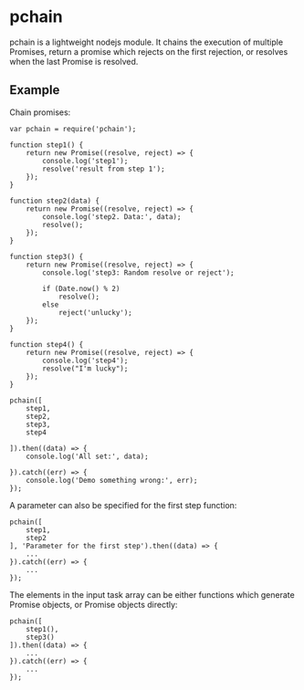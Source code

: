 pchain
==========================

pchain is a lightweight nodejs module. It chains the execution of multiple Promises, return a promise which 
rejects on the first rejection, or resolves when the last Promise is resolved.

Example
------------------------------------------
Chain promises:

    var pchain = require('pchain');

    function step1() {
        return new Promise((resolve, reject) => {
            console.log('step1');
            resolve('result from step 1');
        });
    }

    function step2(data) {
        return new Promise((resolve, reject) => {
            console.log('step2. Data:', data);
            resolve();
        });
    }

    function step3() {
        return new Promise((resolve, reject) => {
            console.log('step3: Random resolve or reject');
        
            if (Date.now() % 2)
                resolve();
            else
                reject('unlucky');
        });
    }

    function step4() {
        return new Promise((resolve, reject) => {
            console.log('step4');
            resolve("I'm lucky");
        });
    }

    pchain([
        step1,
        step2,
        step3,
        step4

    ]).then((data) => {
        console.log('All set:', data);
	  
    }).catch((err) => {
        console.log('Demo something wrong:', err);
    });

  
A parameter can also be specified for the first step function:

    pchain([
        step1,
        step2
    ], 'Parameter for the first step').then((data) => {
        ...
    }).catch((err) => {
        ...
    });
  

The elements in the input task array can be either functions which generate Promise objects, or Promise objects directly:

    pchain([
        step1(),
        step3()
    ]).then((data) => {
        ...
    }).catch((err) => {
        ...
    });
